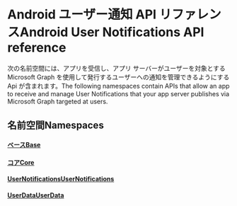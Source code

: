 # <a name="android-user-notifications-api-reference"></a><span data-ttu-id="127bb-101">Android ユーザー通知 API リファレンス</span><span class="sxs-lookup"><span data-stu-id="127bb-101">Android User Notifications API reference</span></span>

<span data-ttu-id="127bb-102">次の名前空間には、アプリを受信し、アプリ サーバーがユーザーを対象とする Microsoft Graph を使用して発行するユーザーへの通知を管理できるようにする Api が含まれます。</span><span class="sxs-lookup"><span data-stu-id="127bb-102">The following namespaces contain APIs that allow an app to receive and manage User Notifications that your app server publishes via Microsoft Graph targeted at users.</span></span> 

## <a name="namespaces"></a><span data-ttu-id="127bb-103">名前空間</span><span class="sxs-lookup"><span data-stu-id="127bb-103">Namespaces</span></span>

#### <a name="basehttpsdocsmicrosoftcomjavaapicommicrosoftconnecteddevicesbase"></a>[<span data-ttu-id="127bb-104">ベース</span><span class="sxs-lookup"><span data-stu-id="127bb-104">Base</span></span>](https://docs.microsoft.com/java/api/com.microsoft.connecteddevices.base)
#### <a name="corehttpsdocsmicrosoftcomjavaapicommicrosoftconnecteddevicescore"></a>[<span data-ttu-id="127bb-105">コア</span><span class="sxs-lookup"><span data-stu-id="127bb-105">Core</span></span>](https://docs.microsoft.com/java/api/com.microsoft.connecteddevices.core)
#### <a name="usernotifications-httpsdocsmicrosoftcomen-usjavaapicommicrosoftconnecteddevicesusernotifications"></a>[<span data-ttu-id="127bb-106">UserNotifications</span><span class="sxs-lookup"><span data-stu-id="127bb-106">UserNotifications</span></span>]( https://docs.microsoft.com/en-us/java/api/com.microsoft.connecteddevices.usernotifications)
#### <a name="userdatahttpsdocsmicrosoftcomjavaapicommicrosoftconnecteddevicesuserdata"></a>[<span data-ttu-id="127bb-107">UserData</span><span class="sxs-lookup"><span data-stu-id="127bb-107">UserData</span></span>](https://docs.microsoft.com/java/api/com.microsoft.connecteddevices.userdata)
